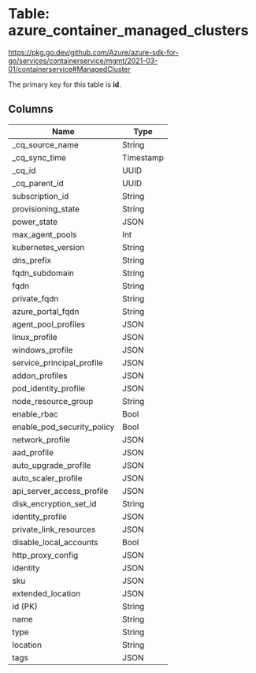 # Table: azure_container_managed_clusters

https://pkg.go.dev/github.com/Azure/azure-sdk-for-go/services/containerservice/mgmt/2021-03-01/containerservice#ManagedCluster

The primary key for this table is **id**.



## Columns
| Name          | Type          |
| ------------- | ------------- |
|_cq_source_name|String|
|_cq_sync_time|Timestamp|
|_cq_id|UUID|
|_cq_parent_id|UUID|
|subscription_id|String|
|provisioning_state|String|
|power_state|JSON|
|max_agent_pools|Int|
|kubernetes_version|String|
|dns_prefix|String|
|fqdn_subdomain|String|
|fqdn|String|
|private_fqdn|String|
|azure_portal_fqdn|String|
|agent_pool_profiles|JSON|
|linux_profile|JSON|
|windows_profile|JSON|
|service_principal_profile|JSON|
|addon_profiles|JSON|
|pod_identity_profile|JSON|
|node_resource_group|String|
|enable_rbac|Bool|
|enable_pod_security_policy|Bool|
|network_profile|JSON|
|aad_profile|JSON|
|auto_upgrade_profile|JSON|
|auto_scaler_profile|JSON|
|api_server_access_profile|JSON|
|disk_encryption_set_id|String|
|identity_profile|JSON|
|private_link_resources|JSON|
|disable_local_accounts|Bool|
|http_proxy_config|JSON|
|identity|JSON|
|sku|JSON|
|extended_location|JSON|
|id (PK)|String|
|name|String|
|type|String|
|location|String|
|tags|JSON|